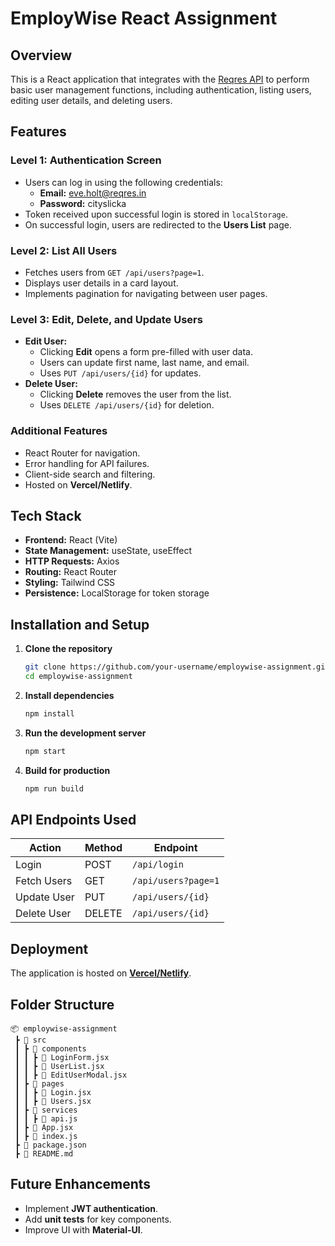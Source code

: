 # EmployWise React Assignment

## Overview
This is a React application that integrates with the [Reqres API](https://reqres.in/) to perform basic user management functions, including authentication, listing users, editing user details, and deleting users.

## Features
### Level 1: Authentication Screen
- Users can log in using the following credentials:
  - **Email:** eve.holt@reqres.in
  - **Password:** cityslicka
- Token received upon successful login is stored in `localStorage`.
- On successful login, users are redirected to the **Users List** page.

### Level 2: List All Users
- Fetches users from `GET /api/users?page=1`.
- Displays user details in a card layout.
- Implements pagination for navigating between user pages.

### Level 3: Edit, Delete, and Update Users
- **Edit User:**
  - Clicking **Edit** opens a form pre-filled with user data.
  - Users can update first name, last name, and email.
  - Uses `PUT /api/users/{id}` for updates.
- **Delete User:**
  - Clicking **Delete** removes the user from the list.
  - Uses `DELETE /api/users/{id}` for deletion.

### Additional Features
- React Router for navigation.
- Error handling for API failures.
- Client-side search and filtering.
- Hosted on **Vercel/Netlify**.

## Tech Stack
- **Frontend:** React (Vite)
- **State Management:** useState, useEffect
- **HTTP Requests:** Axios
- **Routing:** React Router
- **Styling:** Tailwind CSS
- **Persistence:** LocalStorage for token storage

## Installation and Setup
1. **Clone the repository**
   ```sh
   git clone https://github.com/your-username/employwise-assignment.git
   cd employwise-assignment
   ```
2. **Install dependencies**
   ```sh
   npm install
   ```
3. **Run the development server**
   ```sh
   npm start
   ```
4. **Build for production**
   ```sh
   npm run build
   ```

## API Endpoints Used
| Action         | Method | Endpoint             |
|---------------|--------|----------------------|
| Login         | POST   | `/api/login`         |
| Fetch Users   | GET    | `/api/users?page=1`  |
| Update User   | PUT    | `/api/users/{id}`    |
| Delete User   | DELETE | `/api/users/{id}`    |

## Deployment
The application is hosted on **[Vercel/Netlify](https://your-live-link.com)**.

## Folder Structure
```
📦 employwise-assignment
 ┣ 📂 src
 ┃ ┣ 📂 components
 ┃ ┃ ┣ 📜 LoginForm.jsx
 ┃ ┃ ┣ 📜 UserList.jsx
 ┃ ┃ ┣ 📜 EditUserModal.jsx
 ┃ ┣ 📂 pages
 ┃ ┃ ┣ 📜 Login.jsx
 ┃ ┃ ┣ 📜 Users.jsx
 ┃ ┣ 📂 services
 ┃ ┃ ┣ 📜 api.js
 ┃ ┣ 📜 App.jsx
 ┃ ┣ 📜 index.js
 ┣ 📜 package.json
 ┣ 📜 README.md
```

## Future Enhancements
- Implement **JWT authentication**.
- Add **unit tests** for key components.
- Improve UI with **Material-UI**.


